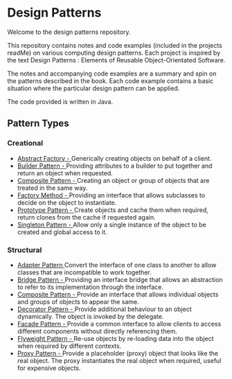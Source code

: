 Design Patterns
==============

Welcome to the design patterns repository.

This repository contains notes and code examples (included in the projects readMe) on various computing design patterns. Each project is inspired by the text Design Patterns : Elements of Reusable Object-Orientated Software.

The notes and accompanying code examples are a summary and spin on the patterns described in the book. Each code example contains a basic situation where the particular design pattern can be applied.

The code provided is written in Java.

<h2> Pattern Types </h2>
<h3> Creational </h3>
<p>
<ul> 
<li> <a href="https://github.com/szeyick/DesignPatterns/tree/master/AbstractFactory"> Abstract Factory - </a>
        Generically creating objects on behalf of a client.
</li>
<li> <a href="https://github.com/szeyick/DesignPatterns/tree/master/BuilderPattern"> Builder Pattern - </a>
        Providing attributes to a builder to put together and return an object when requested. 
</li>
<li> <a href="https://github.com/szeyick/DesignPatterns/tree/master/CompositePattern"> Composite Pattern - </a>
        Creating an object or group of objects that are treated in the same way.
</li>
<li> <a href="https://github.com/szeyick/DesignPatterns/tree/master/FactoryMethod"> Factory Method - </a>
        Providing an interface that allows subclasses to decide on the object to instantiate.
</li>
<li> <a href="https://github.com/szeyick/DesignPatterns/tree/master/PrototypePattern"> Prototype Pattern - </a>
        Create objects and cache them when required, return clones from the cache if requested again. 
</li>
<li> <a href="https://github.com/szeyick/DesignPatterns/tree/master/SingletonPattern"> Singleton Pattern - </a>
        Allow only a single instance of the object to be created and global access to it.
</li>
</ul>
<p>
<h3> Structural </h3>
<p>
<ul>
<li> <a href="https://github.com/szeyick/DesignPatterns/tree/master/AdapterPattern"> Adapter Pattern </a>
        Convert the interface of one class to another to allow classes that are incompatible to work together.
</li>
<li> <a href="https://github.com/szeyick/DesignPatterns/tree/master/Bridge"> Bridge Pattern - </a>
        Providing an interface bridge that allows an abstraction to refer to its implementation through the interface.
</li>
<li> <a href="https://github.com/szeyick/DesignPatterns/tree/master/CompositePattern"> Composite Pattern - </a>
        Provide an interface that allows individual objects and groups of objects to appear the same.
</li>
<li> <a href="https://github.com/szeyick/DesignPatterns/tree/master/DecoratorPattern"> Decorator Pattern - </a>
        Provide additional behaviour to an object dynamically. The object is invoked by the delegate.
</li>
<li> <a href="https://github.com/szeyick/DesignPatterns/tree/master/FacadePattern"> Facade Pattern - </a>
        Provide a common interface to allow clients to access different components without directly referencing them.
</li>
<li> <a href="https://github.com/szeyick/DesignPatterns/tree/master/FlyweightPattern"> Flyweight Pattern - </a>
        Re-use objects by re-loading data into the object when required by different contexts.
</li>
<li> <a href="https://github.com/szeyick/DesignPatterns/tree/master/ProxyPattern"> Proxy Pattern - </a>
        Provide a placeholder (proxy) object that looks like the real object. The proxy instantiates the real object when required, useful for expensive objects.
</li>
</ul>

